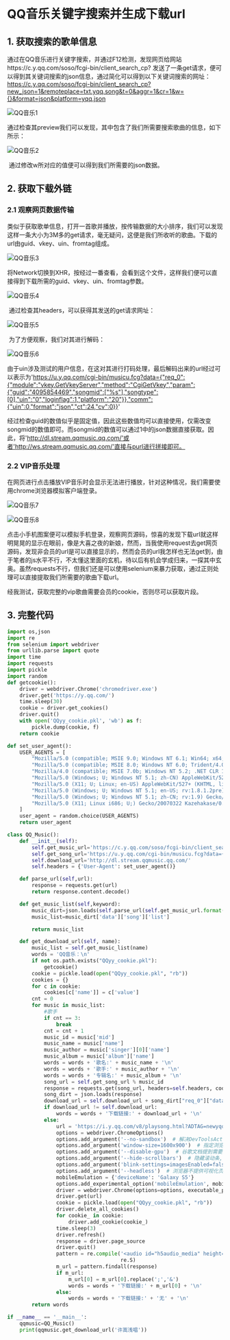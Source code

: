 # QQ音乐关键字搜索并生成下载url

## 1. 获取搜索的歌单信息

​	通过在QQ音乐进行关键字搜索，并通过F12检测，发现网页给网站https://c.y.qq.com/soso/fcgi-bin/client_search_cp? 发送了一条get请求，便可以得到其关键词搜索的json信息，通过简化可以得到以下关键词搜索的网址：https://c.y.qq.com/soso/fcgi-bin/client_search_cp?new_json=1&remoteplace=txt.yqq.song&t=0&aggr=1&cr=1&w={}&format=json&platform=yqq.json

![QQ音乐1](C:\Users\wangyu\Desktop\博客\QQ音乐1.png)

​	通过检查其preview我们可以发现，其中包含了我们所需要搜索歌曲的信息，如下所示：

![QQ音乐2](C:\Users\wangyu\Desktop\博客\QQ音乐2.png)

​	通过修改w所对应的值便可以得到我们所需要的json数据。

## 2. 获取下载外链

### 2.1 观察网页数据传输

​	类似于获取歌单信息，打开一首歌并播放，按传输数据的大小排序，我们可以发现这样一条大小为3M多的get请求，毫无疑问，这便是我们所收听的歌曲。下载的url由guid、vkey、uin、fromtag组成。

![QQ音乐3](C:\Users\wangyu\Desktop\博客\QQ音乐3.png)

​	将Network切换到XHR，按经过一番查看，会看到这个文件，这样我们便可以直接得到下载所需的guid、vkey、uin、fromtag参数。

![QQ音乐4](C:\Users\wangyu\Desktop\博客\QQ音乐4.png)

​	通过检查其headers，可以获得其发送的get请求网址：

![QQ音乐5](C:\Users\wangyu\Desktop\博客\QQ音乐5.png)

​	为了方便观察，我们对其进行解码：

![QQ音乐6](C:\Users\wangyu\Desktop\博客\QQ音乐6.png)

​	由于uin涉及测试的用户信息，在这对其进行打码处理，最后解码出来的url经过可以表示为'https://u.y.qq.com/cgi-bin/musicu.fcg?data={"req_0":{"module":"vkey.GetVkeyServer","method":"CgiGetVkey","param":{"guid":"4095854469","songmid":["%s"],"songtype":[0],"uin":"0","loginflag":1,"platform":"20"}},"comm":{"uin":0,"format":"json","ct":24,"cv":0}}'

​	经过检查guid的数值似乎是固定值，因此这些数值均可以直接使用，仅需改变songmid的数值即可。而songmid的数值可以通过1中的json数据直接获取。因此，将'http://dl.stream.qqmusic.qq.com/'或者'http://ws.stream.qqmusic.qq.com/'直接与purl进行拼接即可。

### 2.2 VIP音乐处理

​	在网页进行点击播放VIP音乐时会显示无法进行播放，针对这种情况，我们需要使用chrome浏览器模拟客户端登录。

![QQ音乐7](C:\Users\wangyu\Desktop\博客\QQ音乐7.png)

![QQ音乐8](C:\Users\wangyu\Desktop\博客\QQ音乐8.png)

​	点击小手机图案便可以模拟手机登录，观察网页源码，惊喜的发现下载url就这样明晃晃的显示在眼前，像是大喜之夜的新娘，然而，当我使用request去get网页源码，发现非会员的url是可以直接显示的，然而会员的url我怎样也无法get到，由于笔者的js水平不行，不太懂这里面的玄机，待以后有机会学成归来，一探其中玄奥。虽然requests不行，但我们还是可以使用selenium来暴力获取，通过正则处理可以直接提取我们所需要的歌曲下载url。

​	经我测试，获取完整的vip歌曲需要会员的cookie，否则尽可以获取片段。

## 3. 完整代码

```python
import os,json
import re
from selenium import webdriver
from urllib.parse import quote
import time
import requests
import pickle
import random
def getcookie():
    driver = webdriver.Chrome('chromedriver.exe')
    driver.get('https://y.qq.com/')
    time.sleep(30)
    cookie = driver.get_cookies()
    driver.quit()
    with open('QQyy_cookie.pkl', 'wb') as f:
        pickle.dump(cookie, f)
    return cookie

def set_user_agent():
    USER_AGENTS = [
        "Mozilla/5.0 (compatible; MSIE 9.0; Windows NT 6.1; Win64; x64; Trident/5.0; .NET CLR 3.5.30729; .NET CLR 3.0.30729; .NET CLR 2.0.50727; Media Center PC 6.0)",
        "Mozilla/5.0 (compatible; MSIE 8.0; Windows NT 6.0; Trident/4.0; WOW64; Trident/4.0; SLCC2; .NET CLR 2.0.50727; .NET CLR 3.5.30729; .NET CLR 3.0.30729; .NET CLR 1.0.3705; .NET CLR 1.1.4322)",
        "Mozilla/4.0 (compatible; MSIE 7.0b; Windows NT 5.2; .NET CLR 1.1.4322; .NET CLR 2.0.50727; InfoPath.2; .NET CLR 3.0.04506.30)",
        "Mozilla/5.0 (Windows; U; Windows NT 5.1; zh-CN) AppleWebKit/523.15 (KHTML, like Gecko, Safari/419.3) Arora/0.3 (Change: 287 c9dfb30)",
        "Mozilla/5.0 (X11; U; Linux; en-US) AppleWebKit/527+ (KHTML, like Gecko, Safari/419.3) Arora/0.6",
        "Mozilla/5.0 (Windows; U; Windows NT 5.1; en-US; rv:1.8.1.2pre) Gecko/20070215 K-Ninja/2.1.1",
        "Mozilla/5.0 (Windows; U; Windows NT 5.1; zh-CN; rv:1.9) Gecko/20080705 Firefox/3.0 Kapiko/3.0",
        "Mozilla/5.0 (X11; Linux i686; U;) Gecko/20070322 Kazehakase/0.4.5"
    ]
    user_agent = random.choice(USER_AGENTS)
    return user_agent

class QQ_Music():
    def __init__(self):
        self.get_music_url='https://c.y.qq.com/soso/fcgi-bin/client_search_cp?new_json=1&remoteplace=txt.yqq.song&t=0&aggr=1&cr=1&w={}&format=json&platform=yqq.json'
        self.get_song_url='https://u.y.qq.com/cgi-bin/musicu.fcg?data={"req_0":{"module":"vkey.GetVkeyServer","method":"CgiGetVkey","param":{"guid":"4095854469","songmid":["%s"],"songtype":[0],"uin":"0","loginflag":1,"platform":"20"}},"comm":{"uin":0,"format":"json","ct":24,"cv":0}}'
        self.download_url='http://dl.stream.qqmusic.qq.com/'
        self.headers = {'User-Agent': set_user_agent()}

    def parse_url(self,url):
        response = requests.get(url)
        return response.content.decode()

    def get_music_list(self,keyword):
        music_dirt=json.loads(self.parse_url(self.get_music_url.format(quote(keyword))))
        music_list=music_dirt['data']['song']['list']

        return music_list

    def get_download_url(self, name):
        music_list = self.get_music_list(name)
        words = 'QQ音乐：\n'
        if not os.path.exists("QQyy_cookie.pkl"):
            getcookie()
        cookie = pickle.load(open("QQyy_cookie.pkl", "rb"))
        cookies = {}
        for c in cookie:
            cookies[c['name']] = c['value']
        cnt = 0
        for music in music_list:
            #歌手
            if cnt == 3:
                break
            cnt = cnt + 1
            music_id = music['mid']
            music_name = music['name']
            music_author = music['singer'][0]['name']
            music_album = music['album']['name']
            words = words + '歌名:' + music_name + '\n'
            words = words + '歌手:' + music_author + '\n'
            words = words + '专辑名:' + music_album + '\n'
            song_url = self.get_song_url % music_id
            response = requests.get(song_url, headers=self.headers, cookies=cookies).content
            song_dirt = json.loads(response)
            download_url = self.download_url + song_dirt["req_0"]["data"]["midurlinfo"][0]["purl"]
            if download_url != self.download_url:
                words = words + '下载链接:' + download_url + '\n'
            else:
                url = 'https://i.y.qq.com/v8/playsong.html?ADTAG=newyqq.song&songmid={}'.format(music_id)
                options = webdriver.ChromeOptions()
                options.add_argument('--no-sandbox')  # 解决DevToolsActivePort文件不存在的报错
                options.add_argument('window-size=1600x900')  # 指定浏览器分辨率
                options.add_argument('--disable-gpu')  # 谷歌文档提到需要加上这个属性来规避bug
                options.add_argument('--hide-scrollbars')  # 隐藏滚动条, 应对一些特殊页面
                options.add_argument('blink-settings=imagesEnabled=false')  # 不加载图片, 提升速度
                options.add_argument('--headless')  # 浏览器不提供可视化页面. linux下如果系统不支持可视化不加这条会启动失败
                mobileEmulation = {'deviceName': 'Galaxy S5'}
                options.add_experimental_option('mobileEmulation', mobileEmulation)
                driver = webdriver.Chrome(options=options, executable_path='./chromedriver')
                driver.get(url)
                cookie = pickle.load(open("QQyy_cookie.pkl", "rb"))
                driver.delete_all_cookies()
                for cookie_ in cookie:
                    driver.add_cookie(cookie_)
                time.sleep(3)
                driver.refresh()
                response = driver.page_source
                driver.quit()
                pattern = re.compile('<audio id="h5audio_media" height="0" width="0" src="(.*?)"',
                                     re.S)
                m_url = pattern.findall(response)
                if m_url:
                    m_url[0] = m_url[0].replace(';','&')
                    words = words + '下载链接:' + m_url[0] + '\n'
                else:
                    words = words + '下载链接:' + '无' + '\n'
        return words

if __name__ == '__main__':
    qqmusic=QQ_Music()
    print(qqmusic.get_download_url('许嵩浅唱'))
```

